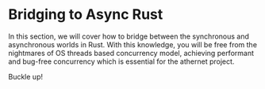 # Bridging to Async Rust

In this section, we will cover how to bridge between the synchronous and asynchronous worlds in Rust. With this knowledge, you will be free from the nightmares of OS threads based concurrency model, achieving performant and bug-free concurrency which is essential for the athernet project.

Buckle up!
